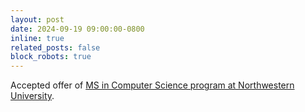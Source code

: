```yaml
---
layout: post
date: 2024-09-19 09:00:00-0800
inline: true
related_posts: false
block_robots: true
---
```


Accepted offer of [MS in Computer Science program at Northwestern University](https://www.mccormick.northwestern.edu/computer-science/academics/graduate/masters/).